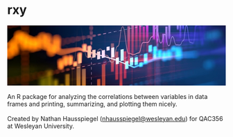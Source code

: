 # rxy

![](man/figures/correlations.jpg "rxy")

An R package for analyzing the correlations between variables in data frames 
and printing, summarizing, and plotting them nicely.\
\
Created by Nathan Hausspiegel (nhausspiegel@wesleyan.edu) 
for QAC356 at Wesleyan University.


